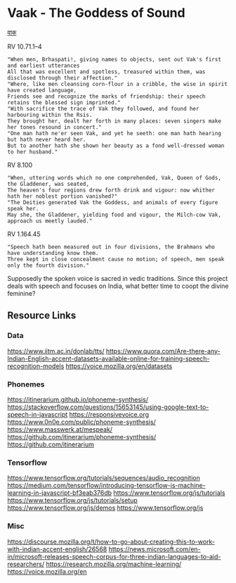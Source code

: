 # Vaak - The Goddess of Sound

[वाक](https://en.wikipedia.org/wiki/Vāc)

RV 10.71.1–4
```
"When men, Brhaspati!, giving names to objects, sent out Vak's first and earliest utterances
All that was excellent and spotless, treasured within them, was disclosed through their affection."
"Where, like men cleansing corn-flour in a cribble, the wise in spirit have created language,
Friends see and recognize the marks of friendship: their speech retains the blessed sign imprinted."
"With sacrifice the trace of Vak they followed, and found her harbouring within the Rsis.
They brought her, dealt her forth in many places: seven singers make her tones resound in concert."
"One man hath ne'er seen Vak, and yet he seeth: one man hath hearing but hath never heard her.
But to another hath she shown her beauty as a fond well-dressed woman to her husband."
```

RV 8.100
```
"When, uttering words which no one comprehended, Vak, Queen of Gods, the Gladdener, was seated,
The heaven's four regions drew forth drink and vigour: now whither hath her noblest portion vanished?"
"The Deities generated Vak the Goddess, and animals of every figure speak her.
May she, the Gladdener, yielding food and vigour, the Milch-cow Vak, approach us meetly lauded."
```

RV 1.164.45
```
"Speech hath been measured out in four divisions, the Brahmans who have understanding know them.
Three kept in close concealment cause no motion; of speech, men speak only the fourth division."
```

Supposedly the spoken voice is sacred in vedic traditions. Since this project deals with speech and focuses on India, what better time to coopt the divine feminine?

## Resource Links

### Data
https://www.iitm.ac.in/donlab/tts/
https://www.quora.com/Are-there-any-Indian-English-accent-datasets-available-online-for-training-speech-recognition-models
https://voice.mozilla.org/en/datasets

### Phonemes
https://itinerarium.github.io/phoneme-synthesis/
https://stackoverflow.com/questions/15653145/using-google-text-to-speech-in-javascript
https://responsivevoice.org
https://www.0n0e.com/public/phoneme-synthesis/
https://www.masswerk.at/mespeak/
https://github.com/itinerarium/phoneme-synthesis/
https://github.com/itinerarium

### Tensorflow
https://www.tensorflow.org/tutorials/sequences/audio_recognition
https://medium.com/tensorflow/introducing-tensorflow-js-machine-learning-in-javascript-bf3eab376db
https://www.tensorflow.org/js/tutorials
https://www.tensorflow.org/js/tutorials/setup
https://www.tensorflow.org/js/demos
https://www.tensorflow.org/js

### Misc
https://discourse.mozilla.org/t/how-to-go-about-creating-this-to-work-with-indian-accent-english/26568
https://news.microsoft.com/en-in/microsoft-releases-speech-corpus-for-three-indian-languages-to-aid-researchers/
https://research.mozilla.org/machine-learning/
https://voice.mozilla.org/en
